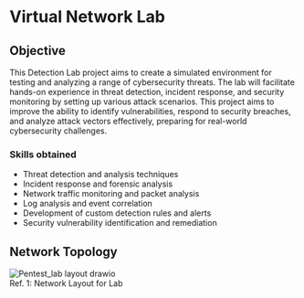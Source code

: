 # Virtual Network Lab

## Objective

This Detection Lab project aims to create a simulated environment for testing and analyzing a range of cybersecurity threats. The lab will facilitate hands-on experience in threat detection, incident response, and security monitoring by setting up various attack scenarios. This project aims to improve the ability to identify vulnerabilities, respond to security breaches, and analyze attack vectors effectively, preparing for real-world cybersecurity challenges.

### Skills obtained 
- Threat detection and analysis techniques
- Incident response and forensic analysis
- Network traffic monitoring and packet analysis
- Log analysis and event correlation
- Development of custom detection rules and alerts
- Security vulnerability identification and remediation

## Network Topology
![Pentest_lab layout drawio](https://github.com/user-attachments/assets/74d8703c-a61b-43f4-b63f-99a016debf44)
<br> <a> Ref. 1: Network Layout for Lab </a></br>
